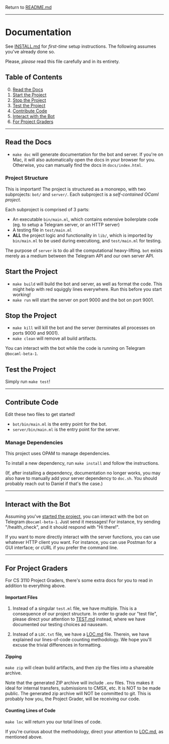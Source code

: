 Return to [README.md](README.md)

---

# Documentation

See [INSTALL.md](INSTALL.md) for _first-time_ setup instructions. The following assumes you've already done so.

Please, _please_ read this file carefully and in its entirety.

## Table of Contents

0. [Read the Docs](#read-the-docs)
1. [Start the Project](#start-the-project)
2. [Stop the Project](#stop-the-project)
3. [Test the Project](#test-the-project)
4. [Contribute Code](#contribute-code)
5. [Interact with the Bot](#interact-with-the-bot)
6. [For Project Graders](#for-project-graders)

---

## Read the Docs

-   `make doc` will generate documentation for the bot and server. If you're on Mac, it will also automatically open the docs in your browser for you. Otherwise, you can manually find the docs in `docs/index.html`.

### Project Structure

This is important! The project is structured as a monorepo, with two subprojects: `bot/` and `server/`. Each subproject is a _self-contained OCaml project._

Each subproject is comprised of 3 parts:

-   An executable `bin/main.ml`, which contains extensive boilerplate code (eg. to setup a Telegram server, or an HTTP server)
-   A testing file in `test/main.ml`
-   **ALL** the project logic and functionality in `lib/`, which is imported by `bin/main.ml` to be used during executiong, and `test/main.ml` for testing.

The purpose of `server` is to do all the computational heavy-lifting. `bot` exists merely as a medium between the Telegram API and our own server API.

## Start the Project

-   `make build` will build the bot and server, as well as format the code. This might help with red squiggly lines everywhere. Run this before you start working!
-   `make run` will start the server on port 9000 and the bot on port 9001.

## Stop the Project

-   `make kill` will kill the bot and the server (terminates all processes on ports 9000 and 9001).
-   `make clean` will remove all build artifacts.

You can interact with the bot while the code is running on Telegram `@bocaml-beta-1`.

## Test the Project

Simply run `make test`!

---

## Contribute Code

Edit these two files to get started!

-   `bot/bin/main.ml` is the entry point for the bot.
-   `server/bin/main.ml` is the entry point for the server.

### Manage Dependencies

This project uses OPAM to manage dependencies.

To install a new dependency, run `make install` and follow the instructions.

(If, after installing a dependency, documentation no longer works, you may also have to manually add your server dependency to `doc.sh`. You should probably reach out to Daniel if that's the case.)

---

## Interact with the Bot

Assuming you've [started the project](#start-the-project), you can interact with the bot on Telegram `@bocaml-beta-1`. Just send it messages! For instance, try sending "/health_check", and it should respond with "Hi there!".

If you want to more directly interact with the server functions, you can use whatever HTTP client you want. For instance, you can use Postman for a GUI interface; or cURL if you prefer the command line.

---

## For Project Graders

For CS 3110 Project Graders, there's some extra docs for you to read in addition to everything above.

#### Important Files

1. Instead of a singular `test.ml` file, we have multiple. This is a consequence of our project structure. In order to grade our "test file", please direct your attention to [TEST.md](TEST.md) instead, where we have documented our testing choices ad nauseam.

2. Instead of a `LOC.txt` file, we have a [LOC.md](LOC.md) file. Therein, we have explained our lines-of-code counting methodology. We hope you'll excuse the trivial differences in formatting.

#### Zipping

`make zip` will clean build artifacts, and then zip the files into a shareable archive.

Note that the generated ZIP archive will include `.env` files. This makes it ideal for internal transfers, submissions to CMSX, etc. It is NOT to be made public. The generated zip archive will NOT be committed to git. This is probably how you, the Project Grader, will be receiving our code.

#### Counting Lines of Code

`make loc` will return you our total lines of code.

If you're curious about the methodology, direct your attention to [LOC.md](LOC.md), as mentioned above.
